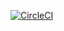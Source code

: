 [![CircleCI](https://dl.circleci.com/status-badge/img/gh/denislemire/circle-ci-button/tree/master.svg?style=svg)](https://dl.circleci.com/status-badge/redirect/gh/denislemire/circle-ci-button/tree/master)
